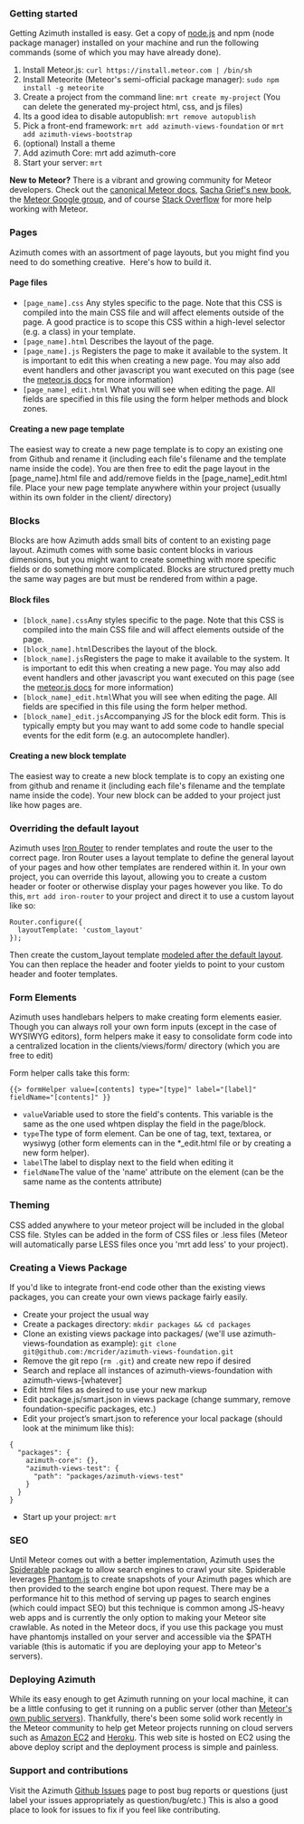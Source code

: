 ### Getting started

Getting Azimuth installed is easy.  Get a copy of [node.js](http://nodejs.org/) and npm (node package manager) installed on your machine and run the following commands (some of which you may have already done).

1.  Install Meteor.js: `curl https://install.meteor.com | /bin/sh`
2.  Install Meteorite (Meteor's semi-official package manager): `sudo npm install -g meteorite`
3.  Create a project from the command line: `mrt create my-project` (You can delete the generated my-project html, css, and js files)
4.  Its a good idea to disable autopublish: `mrt remove autopublish`
5.  Pick a front-end framework: `mrt add azimuth-views-foundation` or `mrt add azimuth-views-bootstrap`
6.  (optional) Install a theme
7.  Add azimuth Core: mrt add azimuth-core
8.  Start your server: `mrt`

**New to Meteor?**  There is a vibrant and growing community for Meteor developers.  Check out the [canonical Meteor docs](http://docs.meteor.com/#meteor_startup), [Sacha Grief's new book](http://www.discovermeteor.com/), the [Meteor Google group](https://groups.google.com/forum/?fromgroups=#!forum/meteor-talk), and of course [Stack Overflow](http://stackoverflow.com/questions/tagged/meteor) for more help working with Meteor.

### Pages

Azimuth comes with an assortment of page layouts, but you might find you need to do something creative.&nbsp; Here's how to build it.

#### Page files

*   `[page_name].css` Any styles specific to the page.  Note that this CSS is compiled into the main CSS file and will affect elements outside of the page.  A good practice is to scope this CSS within a high-level selector (e.g. a class) in your template.
*   `[page_name].html` Describes the layout of the page.
*   `[page_name].js` Registers the page to make it available to the system.  It is important to edit this when creating a new page.  You may also add event handlers and other javascript you want executed on this page (see the [meteor.js docs](http://docs.meteor.com/#templates_api) for more information)
*   `[page_name]_edit.html` What you will see when editing the page.  All fields are specified in this file using the form helper methods and block zones.

#### Creating a new page template

The easiest way to create a new page template is to copy an existing one from Github and rename it (including each file's filename and the template name inside the code).  You are then free to edit the page layout in the [page_name].html file and add/remove fields in the [page_name]_edit.html file.  Place your new page template anywhere within your project (usually within its own folder in the client/ directory)

### Blocks

Blocks are how Azimuth adds small bits of content to an existing page layout.  Azimuth comes with some basic content blocks in various dimensions, but you might want to create something with more specific fields or do something more complicated.  Blocks are structured pretty much the same way pages are but must be rendered from within a page.

#### Block files

*   `[block_name].css`Any styles specific to the page.  Note that this CSS is compiled into the main CSS file and will affect elements outside of the page.
*   `[block_name].html`Describes the layout of the block.
*   `[block_name].js`Registers the page to make it available to the system.  It is important to edit this when creating a new page.  You may also add event handlers and other javascript you want executed on this page (see the [meteor.js docs](http://docs.meteor.com/#templates_api) for more information)
*   `[block_name]_edit.html`What you will see when editing the page.  All fields are specified in this file using the form helper method.
*   `[block_name]_edit.js`Accompanying JS for the block edit form.  This is typically empty but you may want to add some code to handle special events for the edit form (e.g. an autocomplete handler).

#### Creating a new block template

The easiest way to create a new block template is to copy an existing one from github and rename it (including each file's filename and the template name inside the code).  Your new block can be added to your project just like how pages are.

### Overriding the default layout

Azimuth uses [Iron Router](https://github.com/EventedMind/iron-router) to render templates and route the user to the correct page.  Iron Router uses a layout template to define the general layout of your pages and how other templates are rendered within it.  In your own project, you can override this layout, allowing you to create a custom header or footer or otherwise display your pages however you like.  To do this, `mrt add iron-router` to your project and direct it to use a custom layout like so:

```
Router.configure({
  layoutTemplate: 'custom_layout'
});
```

Then create the custom_layout template [modeled after the default layout](https://github.com/mcrider/azimuth-core/blob/master/client/views/layout.html).  You can then replace the header and footer yields to point to your custom header and footer templates.

### Form Elements

Azimuth uses handlebars helpers to make creating form elements easier. Though you can always roll your own form inputs (except in the case of WYSIWYG editors), form helpers make it easy to consolidate form code into a centralized location in the clients/views/form/ directory (which you are free to edit)

Form helper calls take this form:
```
{{> formHelper value=[contents] type="[type]" label="[label]" fieldName="[contents]" }}
```

*   `value`Variable used to store the field's contents.  This variable is the same as the one used whtpen display the field in the page/block.
*   `type`The type of form element.  Can be one of tag, text, textarea, or wysiwyg (other form elements can in the *_edit.html file or by creating a new form helper).
*   `label`The label to display next to the field when editing it
*   `fieldName`The value of the 'name' attribute on the element (can be the same name as the contents attribute)</section>
<section id="theming">

### Theming

CSS added anywhere to your meteor project will be included in the global CSS file.  Styles can be added in the form of CSS files or .less files (Meteor will automatically parse LESS files once you 'mrt add less' to your project).

### Creating a Views Package

If you'd like to integrate front-end code other than the existing views packages, you can create your own views package fairly easily.

* Create your project the usual way
* Create a packages directory: `mkdir packages && cd packages`
* Clone an existing views package into packages/ (we'll use azimuth-views-foundation as example): `git clone git@github.com:/mcrider/azimuth-views-foundation.git`
* Remove the git repo (`rm .git`) and create new repo if desired
* Search and replace all instances of azimuth-views-foundation with azimuth-views-[whatever]
* Edit html files as desired to use your new markup
* Edit package.js/smart.json in views package (change summary, remove foundation-specific packages, etc.)
* Edit your project’s smart.json to reference your local package (should look at the minimum like this):
```
{
  "packages": {
    azimuth-core": {},
    "azimuth-views-test": {
      "path": "packages/azimuth-views-test"
    }
  }
}
```
* Start up your project: `mrt`

### SEO

Until Meteor comes out with a better implementation, Azimuth uses the [Spiderable](http://docs.meteor.com/#spiderable) package to allow search engines to crawl your site.  Spiderable leverages [Phantom.js](http://phantomjs.org/) to create snapshots of your Azimuth pages which are then provided to the search engine bot upon request.  There may be a performance hit to this method of serving up pages to search engines (which could impact SEO) but this technique is common among JS-heavy web apps and is currently the only option to making your Meteor site crawlable.  As noted in the Meteor docs, if you use this package you must have phantomjs installed on your server and accessible via the $PATH variable (this is automatic if you are deploying your app to Meteor's servers).


### Deploying Azimuth

While its easy enough to get Azimuth running on your local machine, it can be a little confusing to get it running on a public server (other than [Meteor's own public servers](http://docs.meteor.com/#deploying)).  Thankfully, there's been some solid work recently in the Meteor community to help get Meteor projects running on cloud servers such as [Amazon EC2](https://github.com/netmute/meteor.sh) and [Heroku](https://github.com/oortcloud/heroku-buildpack-meteorite).  This web site is hosted on EC2 using the above deploy script and the deployment process is simple and painless.

### Support and contributions

Visit the Azimuth [Github Issues](http://github.com/mcrider/azimuth/issues) page to post bug reports or questions (just label your issues appropriately as question/bug/etc.)  This is also a good place to look for issues to fix if you feel like contributing.
